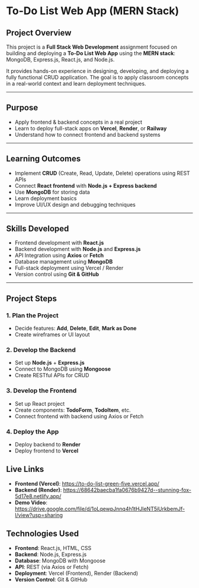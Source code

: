 #  To-Do List Web App (MERN Stack)

##  Project Overview

This project is a **Full Stack Web Development** assignment focused on building and deploying a **To-Do List Web App** using the **MERN stack**: MongoDB, Express.js, React.js, and Node.js.

It provides hands-on experience in designing, developing, and deploying a fully functional CRUD application. The goal is to apply classroom concepts in a real-world context and learn deployment techniques.

---

##  Purpose

- Apply frontend & backend concepts in a real project  
- Learn to deploy full-stack apps on **Vercel**, **Render**, or **Railway**  
- Understand how to connect frontend and backend systems  

---

##  Learning Outcomes

- Implement **CRUD** (Create, Read, Update, Delete) operations using REST APIs  
- Connect **React frontend** with **Node.js + Express backend**  
- Use **MongoDB** for storing data  
- Learn deployment basics  
- Improve UI/UX design and debugging techniques  

---

##  Skills Developed

- Frontend development with **React.js**  
- Backend development with **Node.js** and **Express.js**  
- API Integration using **Axios** or **Fetch**  
- Database management using **MongoDB**  
- Full-stack deployment using Vercel / Render  
- Version control using **Git & GitHub**  

---

##  Project Steps

### 1. Plan the Project
- Decide features: **Add**, **Delete**, **Edit**, **Mark as Done**  
- Create wireframes or UI layout  

### 2. Develop the Backend
- Set up **Node.js** + **Express.js**  
- Connect to MongoDB using **Mongoose**  
- Create RESTful APIs for CRUD  

### 3. Develop the Frontend
- Set up React project  
- Create components: **TodoForm**, **TodoItem**, etc.  
- Connect frontend with backend using Axios or Fetch  

### 4. Deploy the App
- Deploy backend to **Render**  
- Deploy frontend to **Vercel**  


##  Live Links

- **Frontend (Vercel)**: https://to-do-list-green-five.vercel.app/ 
- **Backend (Render)**: https://68642baecba1fa0676b9427d--stunning-fox-5d17e8.netlify.app/
- **Demo Video**: https://drive.google.com/file/d/1oLqewpJnnq4h1tHJleNT5iUrkbemJf-l/view?usp=sharing


##  Technologies Used

- **Frontend**: React.js, HTML, CSS  
- **Backend**: Node.js, Express.js  
- **Database**: MongoDB with Mongoose  
- **API**: REST (via Axios or Fetch)  
- **Deployment**: Vercel (Frontend), Render (Backend)  
- **Version Control**: Git & GitHub  

